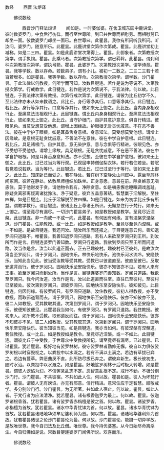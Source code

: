   数经
　　西晋 法炬译




　　佛说数经

　　　　西晋沙门释法炬译
　　闻如是。一时婆伽婆。在舍卫城东园中鹿讲堂。彼时数婆罗门。中食后行彷徉。而行至世尊所。到已共世尊而相慰劳。而相慰劳已却坐一面。彼数婆罗门却坐一面已。白世尊曰。此瞿昙。我欲有所问听我所问。听汝问。婆罗门。随意所乐。此瞿昙。此鹿讲堂次第作次第成。瞿昙。此鹿讲堂初上减梯。如是二三四。瞿昙。如是此鹿讲堂次第得上。瞿昙。此御象者。次第教授次第学。谓手执钩。瞿昙。此乘马者。次第教授次第学。谓已羁靽。此瞿昙。谓刹利种次第教授次第学。谓执弓箭。瞿昙。此婆罗门。次第教授次第学。谓学诗章。瞿昙。我等学数。数以存命。若数弟子。谓有小儿。被初一二数之。二三二三若十若百若增多。如是瞿昙。我等学数。数以存命。次第教授次第学。谓学数。沙门瞿昙。于此法律以何教授。何所学而可知。汝数目犍连。若作是说为等说不。次第教授次第学。行戒教学。此目犍连。若作是说为次第说不。于我法律。何以故。此目犍连。于我法律次第有教授。次第行戒次第学。此目犍连。谓彼为比丘初学不久。至此法律亦未从如来教语之。此比丘。身行等净其行。口意等净其行。此目犍连。若比丘。身行等净其行。口意等净其行。彼如来无上御之。此比丘。当内身身相观行止。至痛意法法相观行止。此目犍连。谓比丘内身身相观行止。至痛意法法相观行止。彼如来无上御之。此比丘。当守护根门。自护其意护意念。俱自行精进。彼眼见色。当莫受想莫受他想。谓增上因缘故。护眼根无耻贪忧戚意。不在恶不善法。彼在中学护于眼根。如是耳鼻舌身意根。身意知法。莫受想莫受他想。谓增上因缘故。是意根无耻贪忧戚意。不善法不在意住。彼在中学自护意根。此目犍连。若比丘。具足诸根门。自护其意。意无染护意。意与念俱等行精进。彼眼见色。亦不受想不受他想。谓增上缘故。具足眼根。无耻贪忧戚意。不在恶不善法。彼在中学自护眼根。如是耳鼻舌身意知法。亦不受想。至彼在中学自护意根。彼如来无上御之。此比丘。过已过当为等行观。已观屈申持僧伽梨衣钵。若行若住若坐。若眠若觉若说若默。当为等行。此目犍连。若比丘。过已过至行于等行。彼如来无上御之。此比丘。知床卧已而受之。若在静处。若在树下空静处山间窟中。露坐草蓐林间冢间。彼若在静处。依敷尼师檀结加趺坐。正身意愿。意最在前。除贪嫉意无嗔恚住。莫于他财发于贪。谓他物令我有。净除贪意。如是嗔恚懈怠睡眠调戏羞耻。除疑贪离邪离疑离诸犹豫法。净于疑意。彼弃五盖意著结。智慧羸于淫解脱。至住四禅。如是目犍连。比丘于淫解脱至住四禅。如是目犍连。如来为初学比丘多有所益。谓教学教行。谓目犍连。彼诸比丘上尊诸王所识。无懈怠住行于梵行。如来无上御之。谓至竟尽有漏尽。一切沙门瞿昙弟子。如是教授如是教学。至竟尽近涅槃。此目犍连。非一向或一不或一向。此瞿昙。有何因有何缘。言有涅槃求涅槃道。沙门瞿昙。住能教授。或一比丘。如是教授如是教学。至竟尽至竟向涅槃。或一不如是。是故目犍连。我还问汝。随汝所乐而还报之。于目犍连意云何。善知退罗阅只道路不。唯瞿昙。我善知退罗阅只道路。若有人来欲至罗阅只到王所。到汝所而作是言。目犍连婆罗门善知数。罗阅只行道路。我欲到罗阅只至王所而问道路。汝当作是言。汝当以此道正而去。正去已趣彼村。趣彼村已至彼处。是故汝次第当至罗阅只。谓于罗阅只。园地快乐。林快乐地快乐。池快乐河水流冷。安隐快乐。当知此当见此。彼当受汝教等受其教。受教已以彼道直至。彼直至彼已。反取邪道背而行。彼于罗阅只。园地快乐至安隐快乐。彼亦不知彼亦不见。若有人来有王事。欲至罗阅只而到汝所。当作是言。目犍连婆罗门善知数。罗阅只道路。我欲至罗阅只。我今问汝道。汝当作是言。汝以此道直而往至。直往已至彼村。至彼村已至彼处。彼次第到罗阅只。谓彼罗阅只。园地快乐至安隐快乐。彼知彼见。此目犍连。何因何缘。有彼罗阅只。有罗阅只道路。汝住教授。彼初人得教授。亦不受教授。而取邪道背而去。谓于罗阅只。园地快乐至安隐快乐。彼亦不知彼亦不见。彼二人如教授。受其教取其道。次第到罗阅只。谓于罗阅只。园地快乐至安隐快乐。彼便知彼便见。此瞿昙我当如何。有彼罗阅只。有罗阅只道路。我住教授。彼初来人。如所教不受教。取邪道反而往。谓于罗阅只。园地快乐至安隐快乐。彼亦不知彼亦不见。彼二人如教授。受其教取其道。次第到罗阅只。谓于罗阅只。园地快乐至安隐快乐。彼当知彼当见。如是目犍连。我亦当如何。有彼涅槃有涅槃道。我住教授。或一比丘。如是教授如是教令。至竟尽近涅槃。或一不如此。此目犍连。谓彼比丘于中受教。于世尊众中受教授所记。谓至竟尽有漏尽。已过瞿昙。已过瞿昙。犹若瞿昙。极好地有娑罗林树。彼守娑罗林者勤修无懈。彼自以力俱彼娑罗树根以时穿毁视之。以粪投中以水溉之。若有不满以土满之。若边有草拔已弃之。若边有蔓草。弊恶曲戾不直。此所防尽拔已弃之。谓彼弃新生。极长彼初生。随时水治。以粪投中以水溉之。如是瞿昙。好地娑罗树林于后时极大转增。如是瞿昙。谓彼人谀谄为幻。不信懈怠乱志不定。恶智意乱根不定。戒行不勤。不极分别沙门行。沙门瞿昙。不共彼宿。不共如此人住。何以故。瞿昙如是。彼人为坏梵行者。瞿昙。谓彼人无有谀谄。亦无有邪意。信行精进。意常住应于定智慧。顺敬戒学。多分别沙门行。沙门瞿昙。为无所著。共如此人宿止。何以故。瞿昙。如此人者。于梵行者为应法清净。犹若瞿昙。诸有根香迦罗为最上。何以故。瞿昙。彼迦罗诸根香首。犹若瞿昙。诸有娑罗香赤栴檀是彼之首。何以故。瞿昙。诸娑罗香。赤栴檀为首故。犹若瞿昙。诸水中华青忧钵为首。何以故。瞿昙。诸水华青忧钵为首故。犹若瞿昙诸陆地华须牟尼婆利师为首。何以故。瞿昙。诸陆地华婆利师为首故。犹若瞿昙诸世之论沙门瞿昙论为最。何以故。沙门瞿昙论。能摄一切异学故。是故唯世尊。我今自归法及比丘僧。唯世尊。我今持优婆塞。从今日始尽命离杀生。今自归佛如是说。常数目犍连婆罗门闻佛所说。欢喜而乐。

　　佛说数经


